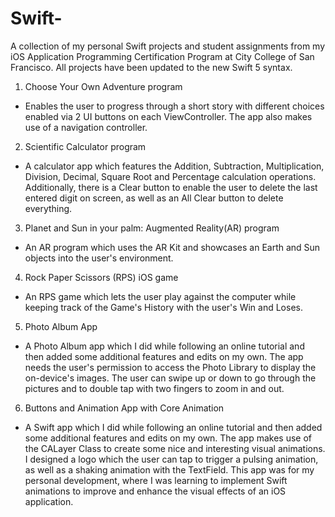 # Swift-
A collection of my personal Swift projects and student assignments from my iOS Application Programming Certification Program at City College of San Francisco. All projects have been updated to the new Swift 5 syntax. 


1) Choose Your Own Adventure program 
- Enables the user to progress through a short story with different choices enabled via 2 UI buttons on each ViewController. The app also makes use of a navigation controller. 

2) Scientific Calculator program 
- A calculator app which features the Addition, Subtraction, Multiplication, Division, Decimal, Square Root and Percentage calculation operations. Additionally, there is a Clear button to enable the user to delete the last entered digit on screen, as well as an All Clear button to delete everything.  

3) Planet and Sun in your palm: Augmented Reality(AR) program
- An AR program which uses the AR Kit and showcases an Earth and Sun objects into the user's environment. 

4) Rock Paper Scissors (RPS) iOS game 

- An RPS game which lets the user play against the computer while keeping track of the Game's History with the user's Win and Loses. 

5) Photo Album App

- A Photo Album app which I did while following an online tutorial and then added some additional features and edits on my own. The app needs the user's permission to access the Photo Library to display the on-device's images. The user can swipe up or down to go through the pictures and to double tap with two fingers to zoom in and out.

6) Buttons and Animation App with Core Animation 

- A Swift app which I did while following an online tutorial and then added some additional features and edits on my own. The app makes use of the CALayer Class to create some nice and interesting visual animations. I designed a logo which the user can tap to trigger a pulsing animation, as well as a shaking animation with the TextField. This app was for my personal development, where I was learning to implement Swift animations to improve and enhance the visual effects of an iOS application. 


